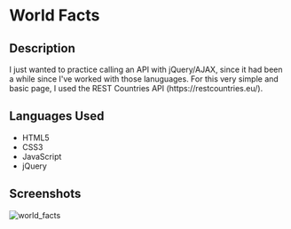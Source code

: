 <h1> World Facts </h1>
<h2> Description </h2>
<p> I just wanted to practice calling an API with jQuery/AJAX, since it had been a while since I've worked with those lanuguages. For this very simple and basic page, I used the REST Countries API (https://restcountries.eu/). </p>

<h2> Languages Used </h2>
<ul>
<li> HTML5 </li>
<li> CSS3 </li>
<li> JavaScript </li>
<li> jQuery </li>
</ul>

<h2> Screenshots </h2>
<img src="http://imgur.com/4targHX" alt= "world_facts" />


